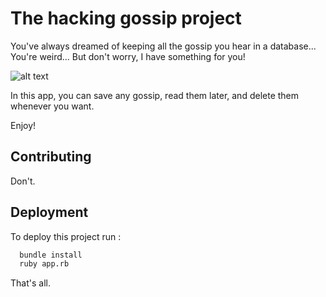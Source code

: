 # The hacking gossip project

You've always dreamed of keeping all the gossip you hear in a database... You're weird... But don't worry, I have something for you!

![alt text](https://media.tenor.com/0sXaL4ft-l8AAAAC/tell-me-everything-details.gif)

In this app, you can save any gossip, read them later, and delete them whenever you want.

Enjoy!

## Contributing

Don't.

## Deployment

To deploy this project run :

```bash
  bundle install
  ruby app.rb
```

That's all.